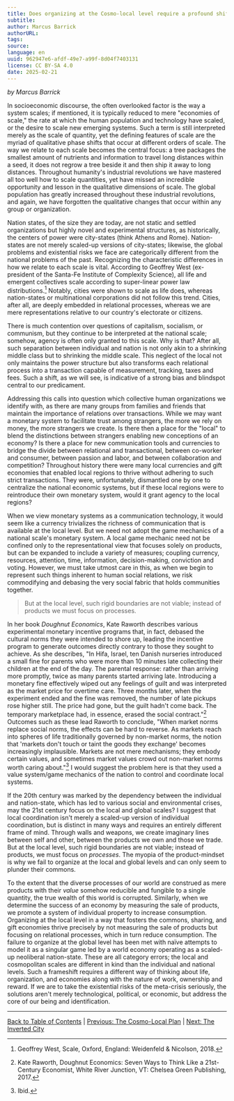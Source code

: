 ```yaml
---
title: Does organizing at the Cosmo-local level require a profound shift in perspective?
subtitle: 
author: Marcus Barrick
authorURL: 
tags: 
source: 
language: en
uuid: 962947e6-afdf-49e7-a99f-8d04f7403131
license: CC BY-SA 4.0
date: 2025-02-21
---
```

_by Marcus Barrick_

In socioeconomic discourse, the often overlooked factor is the way a system scales; if mentioned, it is typically reduced to mere "economies of scale," the rate at which the human population and technology have scaled, or the desire to scale new emerging systems. Such a term is still interpreted merely as the scale of quantity, yet the defining features of scale are the myriad of qualitative phase shifts that occur at different orders of scale. The way we relate to each scale becomes the central focus: a tree packages the smallest amount of nutrients and information to travel long distances within a seed, it does not regrow a tree beside it and then ship it away to long distances. Throughout humanity's industrial revolutions we have mastered all too well how to scale quantities, yet have missed an incredible opportunity and lesson in the qualitative dimensions of scale. The global population has greatly increased throughout these industrial revolutions, and again, we have forgotten the qualitative changes that occur within any group or organization.

Nation states, of the size they are today, are not static and settled organizations but highly novel and experimental structures, as historically, the centers of power were city-states (think Athens and Rome). Nation-states are not merely scaled-up versions of city-states; likewise, the global problems and existential risks we face are categorically different from the national problems of the past. Recognizing the characteristic differences in how we relate to each scale is vital. According to Geoffrey West (ex-president of the Santa-Fe Institute of Complexity Science), all life and emergent collectives scale according to super-linear power law distributions.[^1] Notably, cities were shown to scale as life does, whereas nation-states or multinational corporations did not follow this trend. Cities, after all, are deeply embedded in relational processes, whereas we are mere representations relative to our country's electorate or citizens.

There is much contention over questions of capitalism, socialism, or communism, but they continue to be interpreted at the national scale; somehow, agency is often only granted to this scale. Why is that? After all, such separation between individual and nation is not only akin to a shrinking middle class but to shrinking the middle scale. This neglect of the local not only maintains the power structure but also transforms each relational process into a transaction capable of measurement, tracking, taxes and fees. Such a shift, as we will see, is indicative of a strong bias and blindspot central to our predicament.

Addressing this calls into question which collective human organizations we identify with, as there are many groups from families and friends that maintain the importance of relations over transactions. While we may want a monetary system to facilitate trust among strangers, the more we rely on money, the more strangers we create. Is there then a place for the "local" to blend the distinctions between strangers enabling new conceptions of an economy? Is there a place for new communication tools and currencies to bridge the divide between relational and transactional, between co-worker and consumer, between passion and labor, and between collaboration and competition? Throughout history there were many local currencies and gift economies that enabled local regions to thrive without adhering to such strict transactions. They were, unfortunately, dismantled one by one to centralize the national economic systems, but if these local regions were to reintroduce their own monetary system, would it grant agency to the local regions?

When we view monetary systems as a communication technology, it would seem like a currency trivializes the richness of communication that is available at the local level. But we need not adopt the game mechanics of a national scale's monetary system. A local game mechanic need not be confined only to the representational view that focuses solely on products, but can be expanded to include a variety of measures; coupling currency, resources, attention, time, information, decision-making, conviction and voting. However, we must take utmost care in this, as when we begin to represent such things inherent to human social relations, we risk commodifying and debasing the very social fabric that holds communities together.

> But at the local level, such rigid boundaries are not viable; instead of products we must focus on processes.

In her book *Doughnut Economics*, Kate Raworth describes various experimental monetary incentive programs that, in fact, debased the cultural norms they were intended to shore up, leading the incentive program to generate outcomes directly contrary to those they sought to achieve. As she describes, "In Hifa, Israel, ten Danish nurseries introduced a small fine for parents who were more than 10 minutes late collecting their children at the end of the day. The parental response: rather than arriving more promptly, twice as many parents started arriving late. Introducing a monetary fine effectively wiped out any feelings of guilt and was interpreted as the market price for overtime care. Three months later, when the experiment ended and the fine was removed, the number of late pickups rose higher still. The price had gone, but the guilt hadn't come back. The temporary marketplace had, in essence, erased the social contract."[^2] Outcomes such as these lead Raworth to conclude, "When market norms replace social norms, the effects can be hard to reverse. As markets reach into spheres of life traditionally governed by non-market norms, the notion that 'markets don't touch or taint the goods they exchange' becomes increasingly implausible. Markets are not mere mechanisms; they embody certain values, and sometimes market values crowd out non-market norms worth caring about."[^3] I would suggest the problem here is that they used a value system/game mechanics of the nation to control and coordinate local systems.

If the 20th century was marked by the dependency between the individual and nation-state, which has led to various social and environmental crises, may the 21st century focus on the local and global scales? I suggest that local coordination isn't merely a scaled-up version of individual coordination, but is distinct in many ways and requires an entirely different frame of mind. Through walls and weapons, we create imaginary lines between self and other, between the products we own and those we trade. But at the local level, such rigid boundaries are not viable; instead of products, we must focus on *processes*. The myopia of the product-mindset is why we fail to organize at the local and global levels and can only seem to plunder their commons.

To the extent that the diverse processes of our world are construed as mere products with their *value* somehow reducible and fungible to a single quantity, the true wealth of this world is corrupted. Similarly, when we determine the success of an economy by measuring the sale of products, we promote a system of individual property to increase consumption. Organizing at the local level in a way that fosters the commons, sharing, and gift economies thrive precisely by not measuring the sale of products but focusing on relational processes, which in turn reduce consumption. The failure to organize at the global level has been met with naïve attempts to model it as a singular game led by a world economy operating as a scaled-up neoliberal nation-state. These are all category errors; the local and cosmopolitan scales are different in kind than the individual and national levels. Such a frameshift requires a different way of thinking about life, organization, and economies along with the nature of work, ownership and reward. If we are to take the existential risks of the meta-crisis seriously, the solutions aren't merely technological, political, or economic, but address the core of our being and identification.

---

[Back to Table of Contents](library/Ethereum-Localism/ethereum-localism-book/index) | [Previous: The Cosmo-Local Plan](ethereum-localism-book-03-cosmo-local-plan.md) | [Next: The Inverted City](ethereum-localism-book-05-inverted-city.md)

[^1]: Geoffrey West, Scale, Oxford, England: Weidenfeld & Nicolson, 2018.
[^2]: Kate Raworth, Doughnut Economics: Seven Ways to Think Like a 21st-Century Economist, White River Junction, VT: Chelsea Green Publishing, 2017.
[^3]: Ibid.